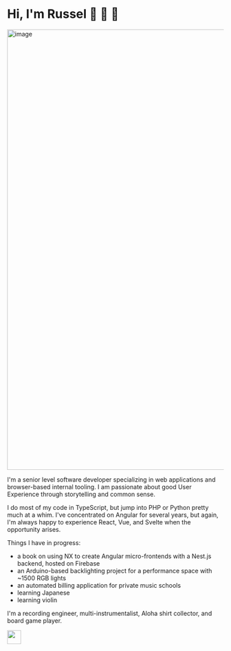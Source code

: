 # Hi, I'm Russel 👋 🎸 🌴

<img width="1024" alt="image" src="https://github.com/russelporosky/russelporosky/assets/6520433/17c6d3a9-d67f-4b36-becc-15a90a6dc9c5">

I'm a senior level software developer specializing in web applications and browser-based internal tooling. I am passionate about good User Experience through storytelling and common sense.

I do most of my code in TypeScript, but jump into PHP or Python pretty much at a whim. I've concentrated on Angular for several years, but again, I'm always happy to experience React, Vue, and Svelte when the opportunity arises.

Things I have in progress:
* a book on using NX to create Angular micro-frontends with a Nest.js backend, hosted on Firebase
* an Arduino-based backlighting project for a performance space with ~1500 RGB lights
* an automated billing application for private music schools
* learning Japanese
* learning violin

I'm a recording engineer, multi-instrumentalist, Aloha shirt collector, and board game player.

[<img height="32" width="32" src="https://unpkg.com/simple-icons@v9/icons/linkedin.svg" />](https://www.linkedin.com/in/russelporosky/)
